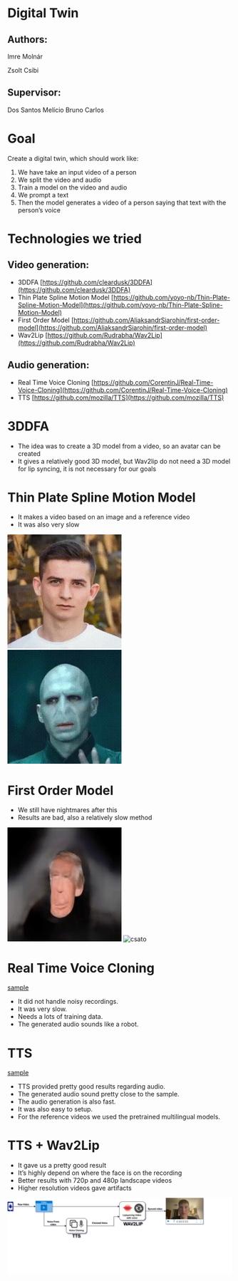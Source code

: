 # Digital Twin

## Authors:
Imre Molnár

Zsolt Csibi

## Supervisor: 
Dos Santos Melício Bruno Carlos

# Goal
Create a digital twin, which should work like:
1. We have take an input video of a person
2. We split the video and audio
3. Train a model on the video and audio
4. We prompt a text
5. Then the model generates a video of a person saying that text with the person’s voice


# Technologies we tried
## Video generation:

- 3DDFA [https://github.com/cleardusk/3DDFA](https://github.com/cleardusk/3DDFA)
- Thin Plate Spline Motion Model [https://github.com/yoyo-nb/Thin-Plate-Spline-Motion-Model](https://github.com/yoyo-nb/Thin-Plate-Spline-Motion-Model)
- First Order Model [https://github.com/AliaksandrSiarohin/first-order-model](https://github.com/AliaksandrSiarohin/first-order-model)
- Wav2Lip [https://github.com/Rudrabha/Wav2Lip](https://github.com/Rudrabha/Wav2Lip)

## Audio generation:
- Real Time Voice Cloning [https://github.com/CorentinJ/Real-Time-Voice-Cloning](https://github.com/CorentinJ/Real-Time-Voice-Cloning)
- TTS [https://github.com/mozilla/TTS](https://github.com/mozilla/TTS)

# 3DDFA
- The idea was to create a 3D model from a video, so an avatar can be created
- It gives a relatively good 3D model, but Wav2lip do not need a 3D model for lip syncing, it is not necessary for our goals

# Thin Plate Spline Motion Model
- It makes a video based on an image and a reference video
- It was also very slow

![mate](./docs/mate.gif)
![voldemort](./docs/voldemort.gif)

# First Order Model
- We still have nightmares after this
- Results are bad, also a relatively slow method

![trump](./docs/trump.gif)
![csato](./docs/csato.gif)

# Real Time Voice Cloning

[sample](./docs/7dia.wav)

- It did not handle noisy recordings.
- It was very slow.
- Needs a lots of training data.
- The generated audio sounds like a robot.

# TTS

[sample](./docs/8dia.wav)

- TTS provided pretty good results regarding audio.
- The generated audio sound pretty close to the sample.
- The audio generation is also fast.
- It was also easy to setup.
- For the reference videos we used the pretrained multilingual models.

# TTS + Wav2Lip

- It gave us a pretty good result
- It’s highly depend on where the face is on the recording
- Better results with 720p and 480p landscape videos
- Higher resolution videos gave artifacts

![pipeline](./docs/digitalTwinpipeline.drawio.png)
